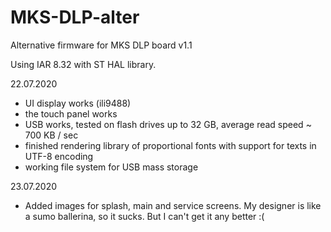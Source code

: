 # MKS-DLP-alter
 
Alternative firmware for MKS DLP board v1.1

Using IAR 8.32 with ST HAL library.


22.07.2020
- UI display works (ili9488)
- the touch panel works
- USB works, tested on flash drives up to 32 GB, average read speed ~ 700 KB / sec
- finished rendering library of proportional fonts with support for texts in UTF-8 encoding
- working file system for USB mass storage

23.07.2020
- Added images for splash, main and service screens. My designer is like a sumo ballerina, so it sucks. But I can't get it any better :(
